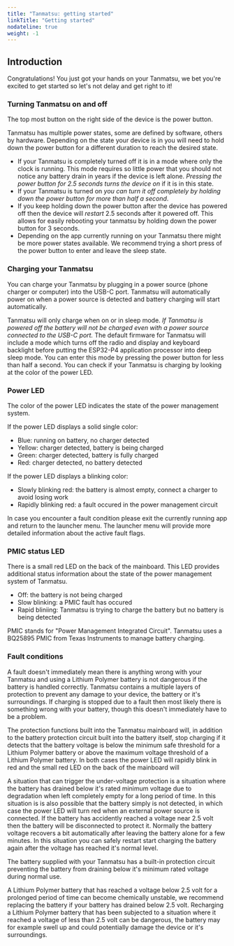 ```yaml
---
title: "Tanmatsu: getting started"
linkTitle: "Getting started"
nodateline: true
weight: -1
---
```


## Introduction

Congratulations! You just got your hands on your Tanmatsu, we bet you're excited to get started so let's not delay and get right to it!

### Turning Tanmatsu on and off

The top most button on the right side of the device is the power button.

Tanmatsu has multiple power states, some are defined by software, others by hardware. Depending on the state your device is in you will need to hold down the power button for a different duration to reach the desired state.

 - If your Tanmatsu is completely turned off it is in a mode where only the clock is running. This mode requires so little power that you should not notice any battery drain in years if the device is left alone. *Pressing the power button for 2.5 seconds turns the device on* if it is in this state.
 - If your Tanmatsu is turned on *you can turn it off completely by holding down the power button for more than half a second*.
 - If you keep holding down the power button after the device has powered off then the device will *restart* 2.5 seconds after it powered off. This allows for easily rebooting your tanmatsu by holding down the power button for 3 seconds.
 - Depending on the app currently running on your Tanmatsu there might be more power states available. We recommend trying a short press of the power button to enter and leave the sleep state.

### Charging your Tanmatsu

You can charge your Tanmatsu by plugging in a power source (phone charger or computer) into the USB-C port. Tanmatsu will automatically power on when a power source is detected and battery charging will start automatically.

Tanmatsu will only charge when on or in sleep mode. *If Tanmatsu is powered off the battery will not be charged even with a power source connected to the USB-C port.* The default firmware for Tanmatsu will include a mode which turns off the radio and display and keyboard backlight before putting the ESP32-P4 application processor into deep sleep mode. You can enter this mode by pressing the power button for less than half a second. You can check if your Tanmatsu is charging by looking at the color of the power LED.

### Power LED

The color of the power LED indicates the state of the power management system.

If the power LED displays a solid single color:

 - Blue: running on battery, no charger detected
 - Yellow: charger detected, battery is being charged
 - Green: charger detected, battery is fully charged
 - Red: charger detected, no battery detected
 
If the power LED displays a blinking color:

 - Slowly blinking red: the battery is almost empty, connect a charger to avoid losing work
 - Rapidly blinking red: a fault occured in the power management circuit
 
In case you encounter a fault condition please exit the currently running app and return to the launcher menu. The launcher menu will provide more detailed information about the active fault flags.

### PMIC status LED

There is a small red LED on the back of the mainboard. This LED provides additional status information about the state of the power management system of Tanmatsu.

 - Off: the battery is not being charged
 - Slow blinking: a PMIC fault has occured
 - Rapid bliniing: Tanmatsu is trying to charge the battery but no battery is being detected
 
PMIC stands for "Power Management Integrated Circuit". Tanmatsu uses a BQ25895 PMIC from Texas Instruments to manage battery charging.

### Fault conditions

A fault doesn't immediately mean there is anything wrong with your Tanmatsu and using a Lithium Polymer battery is not dangerous if the battery is handled correctly. Tanmatsu contains a multiple layers of protection to prevent any damage to your device, the battery or it's surroundings. If charging is stopped due to a fault then most likely there is something wrong with your battery, though this doesn't immediately have to be a problem.

The protection functions built into the Tanmatsu mainboard will, in addition to the battery protection circuit built into the battery itself, stop charging if it detects that the battery voltage is below the minimum safe threshold for a Lithium Polymer battery or above the maximum voltage threshold of a Lithium Polymer battery. In both cases the power LED will rapidly blink in red and the small red LED on the back of the mainboard will 

A situation that can trigger the under-voltage protection is a situation where the battery has drained below it's rated minimum voltage due to degradation when left completely empty for a long period of time. In this situation is is also possible that the battery simply is not detected, in which case the power LED will turn red when an external power source is connected. If the battery has accidently reached a voltage near 2.5 volt then the battery will be disconnected to protect it. Normally the battery voltage recovers a bit automatically after leaving the battery alone for a few minutes. In this situation you can safely restart start charging the battery again after the voltage has reached it's normal level.

The battery supplied with your Tanmatsu has a built-in protection circuit preventing the battery from draining below it's minimum rated voltage during normal use.

A Lithium Polymer battery that has reached a voltage below 2.5 volt for a prolonged period of time can become chemically unstable, we recommend replacing the battery if your battery has drained below 2.5 volt. Recharging a Lithium Polymer battery that has been subjected to a situation where it reached a voltage of less than 2.5 volt can be dangerous, the battery may for example swell up and could potentially damage the device or it's surroundings.

